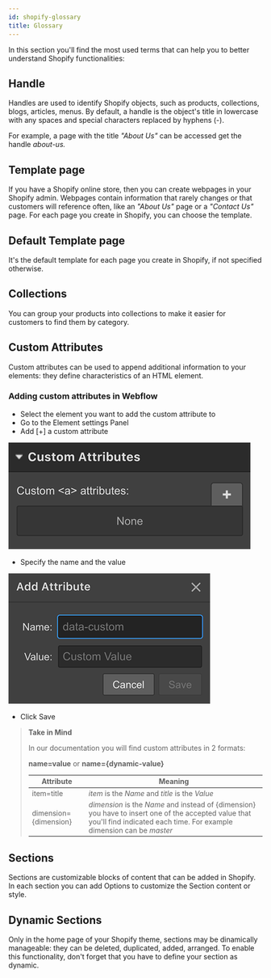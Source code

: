 ```yaml
---
id: shopify-glossary
title: Glossary
---
```


In this section you'll find the most used terms that can help you to better understand Shopify functionalities:

## Handle
Handles are used to identify Shopify objects, such as products, collections, blogs, articles, menus. By default, a handle is the object's title in lowercase with any spaces and special characters replaced by hyphens (-).

For example, a page with the title *"About Us"* can be accessed get the handle *about-us.*

## Template page
If you have a Shopify online store, then you can create webpages in your Shopify admin. Webpages contain information that rarely changes or that customers will reference often, like an *"About Us"* page or a *"Contact Us"* page. For each page you create in Shopify, you can choose the template.

## Default Template page
It's the default template for each page you create in Shopify, if not specified otherwise.

## Collections
You can group your products into collections to make it easier for customers to find them by category.

## Custom Attributes
Custom attributes can be used to append additional information to your elements: they define characteristics of an HTML element.
### Adding custom attributes in Webflow

- Select the element you want to add the custom attribute to
- Go to the Element settings Panel
- Add [+] a custom attribute

 ![](assets/Attributes1.png)

- Specify the name and the value
 
 ![](assets/Attributes2.png)

- Click Save

> **Take in Mind**
>
> In our documentation you will find custom attributes in 2 formats:
>
> **name=value** or **name={dynamic-value}**
>
>
> **Attribute**             | **Meaning** | 
> -------------             | --------------- |
> | item=title              | *item* is the *Name* and *title* is the *Value* |
> | dimension={dimension}   | *dimension* is the *Name* and instead of {dimension} you have to insert one of the accepted value that you'll find indicated each time. For example dimension can be *master*|


## Sections
Sections are customizable blocks of content that can be added in Shopify. In each section you can add Options to customize the Section content or style.

## Dynamic Sections
Only in the home page of your Shopify theme, sections may be dinamically manageable: they can be deleted, duplicated, added, arranged. 
To enable this functionality, don't forget that you have to define your section as dynamic.

